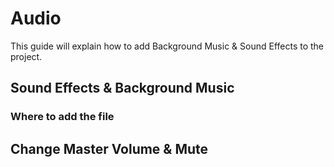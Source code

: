 # Audio

This guide will explain how to add Background Music & Sound Effects to the project.

## Sound Effects & Background Music

### Where to add the file

## Change Master Volume & Mute